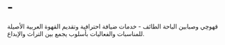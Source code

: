 # -
قهوچي وصبابين الباحة الطائف - خدمات ضيافة احترافية وتقديم القهوة العربية الأصيلة للمناسبات والفعاليات بأسلوب يجمع بين التراث والإبداع.
